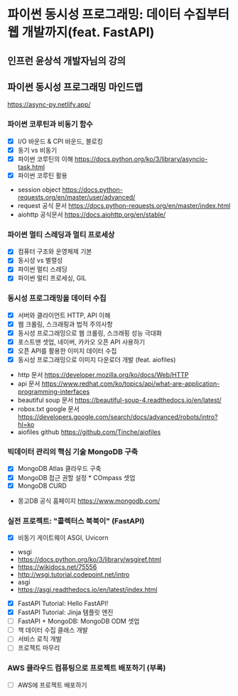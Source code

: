 # 파이썬 동시성 프로그래밍: 데이터 수집부터 웹 개발까지(feat. FastAPI)
## 인프런 윤상석 개발자님의 강의
## 파이썬 동시성 프로그래밍 마인드맵
https://async-py.netlify.app/

### 파이썬 코루틴과 비동기 함수

- [x] I/O 바운드 & CPI 바운드, 블로킹
- [x] 동기 vs 비동기
- [x] 파이썬 코루틴의 이해 https://docs.python.org/ko/3/library/asyncio-task.html
- [x] 파이썬 코루틴 활용
- session object https://docs.python-requests.org/en/master/user/advanced/
- request 공식 문서 https://docs.python-requests.org/en/master/index.html
- aiohttp 공식문서 https://docs.aiohttp.org/en/stable/

### 파이썬 멀티 스레딩과 멀티 프로세상
- [x] 컴퓨터 구조와 운영체제 기본
- [x] 동시성 vs 별렬성
- [x] 파이썬 멀티 스레딩
- [x] 파이썬 멀티 프로세싱, GIL

### 동시성 프로그래밍을 데이터 수집
- [x] 서버와 클라이언트 HTTP, API 이해
- [x] 웹 크롤링, 스크래핑과 법적 주의사항
- [x] 동시성 프로그래밍으로 웹 크롤링, 스크래핑 성능 극대화
- [x] 포스트맨 셋업, 네이버, 카카오 오픈 API 사용하기
- [x] 오픈 API를 활용한 이미지 데이터 수집
- [x] 동시성 프로그래밍으로 이미지 다운로더 개발 (feat. aiofiles)
- http 문서 https://developer.mozilla.org/ko/docs/Web/HTTP
- api 문서 https://www.redhat.com/ko/topics/api/what-are-application-programming-interfaces
- beautiful soup 문서 https://beautiful-soup-4.readthedocs.io/en/latest/
- robox.txt google 문서 https://developers.google.com/search/docs/advanced/robots/intro?hl=ko
- aiofiles github https://github.com/Tinche/aiofiles

### 빅데이터 관리의 핵심 기술 MongoDB 구축
- [x] MongoDB Atlas 클라우드 구축
- [x] MongoDB 접근 권할 설정 * COmpass 셋업
- [x] MongoDB CURD
- 몽고DB 공식 홈페이지 https://www.mongodb.com/

### 실전 프로젝트: "콜렉터스 북북이" (FastAPI)
- [x] 비동기 게이트웨이 ASGI, Uvicorn
- wsgi
- https://docs.python.org/ko/3/library/wsgiref.html
- https://wikidocs.net/75556
- http://wsgi.tutorial.codepoint.net/intro
- asgi
- https://asgi.readthedocs.io/en/latest/index.html
- [x] FastAPI Tutorial: Hello FastAPI!
- [x] FastAPI Tutorial: Jinja 템플릿 엔진
- [ ] FastAPI + MongoDB: MongoDB ODM 셋업
- [ ] 책 데이터 수집 클래스 개발
- [ ] 서비스 로직 개발
- [ ] 프로젝트 마무리

### AWS 클라우드 컴퓨팅으로 프로젝트 배포하기 (부록)
- [ ] AWS에 프로젝트 배포하기


